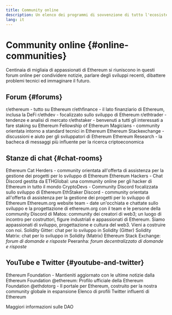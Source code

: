 ```yaml
---
title: Community online
description: Un elenco dei programmi di sovvenzione di tutto l'ecosistema Ethereum.
lang: it
---
```


# Community online {#online-communities}

Centinaia di migliaia di appassionati di Ethereum si riuniscono in questi forum online per condividere notizie, parlare degli sviluppi recenti, dibattere problemi tecnici ed immaginare il futuro.

## Forum {#forums}

<SocialListItem socialIcon="reddit"><Link to="https://www.reddit.com/r/ethereum">r/ethereum</Link> - tutto su Ethereum</SocialListItem>
<SocialListItem socialIcon="reddit"><Link to="https://www.reddit.com/r/ethfinance/">r/ethfinance</Link> - il lato finanziario di Ethereum, inclusa la DeFi</SocialListItem>
<SocialListItem socialIcon="reddit"><Link to="https://www.reddit.com/r/ethdev/">r/ethdev</Link> - focalizzato sullo sviluppo di Ethereum</SocialListItem>
<SocialListItem socialIcon="reddit"><Link to="https://www.reddit.com/r/ethtrader/">r/ethtrader</Link> - tendenze e analisi di mercato</SocialListItem>
<SocialListItem socialIcon="reddit"><Link to="https://www.reddit.com/r/ethstaker/">r/ethstaker</Link> - benvenuti a tutti gli interessati a fare staking su Ethereum</SocialListItem>
<SocialListItem socialIcon="webpage"><Link to="https://ethereum-magicians.org">Fellowship of Ethereum Magicians</Link> - community orientata intorno a standard tecnici in Ethereum</SocialListItem>
<SocialListItem socialIcon="stackExchange"><Link to="https://ethereum.stackexchange.com">Ethereum Stackexchange</Link> - discussioni e aiuto per gli sviluppatori di Ethereum</SocialListItem>
<SocialListItem socialIcon="webpage"><Link to="https://ethresear.ch">Ethereum Research</Link> - la bacheca di messaggi più influente per la ricerca criptoeconomica</SocialListItem>

## Stanze di chat {#chat-rooms}

<SocialListItem socialIcon="discord"><Link to="https://discord.com/invite/Nz6rtfJ8Cu">Ethereum Cat Herders</Link> - community orientata all'offerta di assistenza per la gestione dei progetti per lo sviluppo di Ethereum</SocialListItem>
<SocialListItem socialIcon="discord"><Link to="https://ethglobal.co/discord">Ethereum Hackers</Link> - Chat Discord gestita da ETHGlobal: una community online per gli hacker di Ethereum in tutto il mondo</SocialListItem>
<SocialListItem socialIcon="discord"><Link to="https://discord.gg/5W5tVb3">CryptoDevs</Link> - Community Discord focalizzata sullo sviluppo di Ethereum</SocialListItem>
<SocialListItem socialIcon="discord"><Link to="https://discord.io/ethstaker">EthStaker Discord</Link> - community orientata all'offerta di assistenza per la gestione dei progetti per lo sviluppo di Ethereum</SocialListItem>
<SocialListItem socialIcon="discord"><Link to="https://discord.gg/CetY6Y4">Ethereum.org website team</Link> - date un'occhiata e chattate sullo sviluppo e la progettazione di ethereum.org con il team e le persone della community</SocialListItem>
<SocialListItem socialIcon="discord"><Link to="https://discord.matos.club/">Discord di Matos</Link>: community dei creatori di web3; un luogo di incontro per costruttori, figure industriali e appassionati di Ethereum. Siamo appassionati di sviluppo, progettazione e cultura del web3. Vieni a costruire con noi.</SocialListItem>
<SocialListItem socialIcon="webpage"><Link to="https://gitter.im/ethereum/solidity/">Solidity Gitter</Link>: chat per lo sviluppo in Solidity (Gitter)</SocialListItem>
<SocialListItem socialIcon="webpage"><Link to="https://matrix.to/#/#ethereum_solidity:gitter.im">Solidity Matrix</Link>: chat per lo sviluppo in Solidity (Matrix)</SocialListItem>
<SocialListItem socialIcon="webpage"><Link to="https://ethereum.stackexchange.com/">Ethereum Stack Exchange</Link>: _forum di domande e risposte_</SocialListItem>
<SocialListItem socialIcon="webpage"><Link to="https://peeranha.io/">Peeranha</Link>: _forum decentralizzato di domande e risposte_</SocialListItem>

## YouTube e Twitter {#youtube-and-twitter}

<SocialListItem socialIcon="youtube"><Link to="https://www.youtube.com/c/EthereumFoundation">Ethereum Foundation</Link> - Mantieniti aggiornato con le ultime notizie dalla Ethereum Foundation</SocialListItem>
<SocialListItem socialIcon="twitter"><Link to="https://twitter.com/ethereum">@ethereum</Link>: Profilo ufficiale della Ethereum Foundation</SocialListItem>
<SocialListItem socialIcon="twitter"><Link to="https://twitter.com/ethdotorg">@ethdotorg</Link> - Il portale per Ethereum, costruito per la nostra community globale in espansione</SocialListItem>
<SocialListItem socialIcon="webpage"><Link to="https://hive.one/c/ethereum?page=1">Elenco di profili Twitter influenti di Ethereum</Link></SocialListItem>

<Divider />

<Callout emoji=":classical_building:" titleKey="page-community-daos-callout-title" descriptionKey="page-community-daos-callout-description">
  <div>
    <ButtonLink to="/community/get-involved/#decentralized-autonomous-organizations-daos">
      Maggiori informazioni sulle DAO
    </ButtonLink>
  </div>
</Callout>
